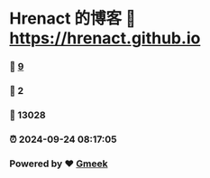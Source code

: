 # Hrenact 的博客 :link: https://hrenact.github.io 
### :page_facing_up: [9](https://hrenact.github.io/tag.html) 
### :speech_balloon: 2 
### :hibiscus: 13028 
### :alarm_clock: 2024-09-24 08:17:05 
### Powered by :heart: [Gmeek](https://github.com/Meekdai/Gmeek)
